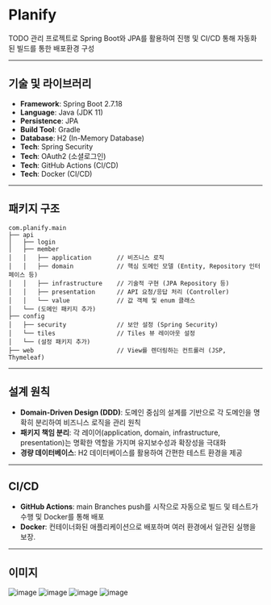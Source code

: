 # Planify

TODO 관리 프로젝트로 Spring Boot와 JPA를 활용하여 진행 및 CI/CD 통해 자동화된 빌드를 통한 배포환경 구성

---

## 기술 및 라이브러리

- **Framework**: Spring Boot 2.7.18
- **Language**: Java (JDK 11)
- **Persistence**: JPA
- **Build Tool**: Gradle
- **Database**: H2 (In-Memory Database)
- **Tech**: Spring Security
- **Tech**: OAuth2 (소셜로그인)
- **Tech**: GitHub Actions (CI/CD)
- **Tech**: Docker (CI/CD)

---

## 패키지 구조

```plaintext
com.planify.main
├── api
│   ├── login
│   ├── member
│   │   ├── application       // 비즈니스 로직
│   │   ├── domain            // 핵심 도메인 모델 (Entity, Repository 인터페이스 등)
│   │   ├── infrastructure    // 기술적 구현 (JPA Repository 등)
│   │   ├── presentation      // API 요청/응답 처리 (Controller)
│   │   └── value             // 값 객체 및 enum 클래스
│   └── (도메인 패키지 추가)
├── config
│   ├── security              // 보안 설정 (Spring Security)
│   └── tiles                 // Tiles 뷰 레이아웃 설정
│   └── (설정 패키지 추가)
├── web                       // View를 렌더링하는 컨트롤러 (JSP, Thymeleaf)
```
---

## 설계 원칙

- **Domain-Driven Design (DDD)**: 도메인 중심의 설계를 기반으로 각 도메인을 명확히 분리하여 비즈니스 로직을 관리 원칙
- **패키지 책임 분리**: 각 레이어(application, domain, infrastructure, presentation)는 명확한 역할을 가지며 유지보수성과 확장성을 극대화
- **경량 데이터베이스**: H2 데이터베이스를 활용하여 간편한 테스트 환경을 제공

---

## CI/CD

- **GitHub Actions**: main Branches push를 시작으로 자동으로 빌드 및 테스트가 수행 및 Docker를 통해 배포
- **Docker**: 컨테이너화된 애플리케이션으로 배포하며 여러 환경에서 일관된 실행을 보장.

---

## 이미지

![image](https://github.com/user-attachments/assets/fd8ab86f-12b5-44ff-9ec7-84aeb1c6b946)
![image](https://github.com/user-attachments/assets/4d039294-dc0c-4fcc-a5e5-a4bcf19443bc)
![image](https://github.com/user-attachments/assets/c2bd63c1-89eb-429a-a68e-792a96a4563a)
![image](https://github.com/user-attachments/assets/5961ac16-a780-48bb-a502-12c4d2afb554)



